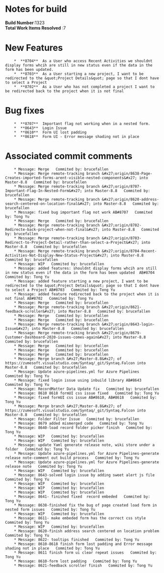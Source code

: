 # Notes for build
**Build Number**:1323   
**Total Work Items Resolved** :7

#  New Features
        *  **8704**  As a User who access Recent Activities we shouldnt display forms whcih are still in new status even if the data in the form has been updated. 
        *  **8703**  As a User starting a new project, I want to be redirected to the &quot;Project Details&quot; page so that I dont have to select a Project
        *  **8702**  As a User who has not completed a project I want to be redirected back to the project when it is not final

#  Bug fixes
        *  **8707**  Important flag not working when in a nested form.
        *  **8643**  Login Issue
        *  **8610**  Form UI lost padding
        *  **8618**  Form UI - Error message shading not in place


#  Associated commit comments
        * Message: Merge   Commited by: brucefallen
        * Message: Merge remote-tracking branch &#x27;origin/8638-Page-Creates-imported-forms-arent-visible-nested-components&#x27; into Master-8.8   Commited by: brucefallen
        * Message: Merge remote-tracking branch &#x27;origin/8707-Important-Flag-In-Nested-Form&#x27; into Master-8.8   Commited by: brucefallen
        * Message: Merge remote-tracking branch &#x27;origin/8620-address-search-centered-on-location-final&#x27; into Master-8.8   Commited by: brucefallen
        * Message: fixed bug important flag not work AB#8707   Commited by: Tong Yu
        * Message: Merge   Commited by: brucefallen
        * Message: Merge remote-tracking branch &#x27;origin/8702-Redirecte-back-project-when-not-final&#x27; into Master-8.8   Commited by: brucefallen
        * Message: Merge remote-tracking branch &#x27;origin/8703-Redirect-to-Project-Detail-rather-than-select-a-Project&#x27; into Master-8.8   Commited by: brucefallen
        * Message: Merge remote-tracking branch &#x27;origin/8704-Recent-Activities-Not-Display-New-Status-Project&#x27; into Master-8.8   Commited by: brucefallen
        * Message: WIP   Commited by: brucefallen
        * Message: added features: shouldnt display forms whcih are still in new status even if the data in the form has been updated  AB#8704   Commited by: Tong Yu
        * Message: added feature starting a new project, I want to be redirected to the &quot;Project Details&quot; page so that I dont have to select a Project AB#8703   Commited by: Tong Yu
        * Message: added feature redirected back to the project when it is not final AB#8702   Commited by: Tong Yu
        * Message: Merge   Commited by: brucefallen
        * Message: Merge remote-tracking branch &#x27;origin/8621-feedback-scroller&#x27; into Master-8.8   Commited by: brucefallen
        * Message: Merge   Commited by: brucefallen
        * Message: Merge   Commited by: brucefallen
        * Message: Merge remote-tracking branch &#x27;origin/8643-login-Issue&#x27; into Master-8.8   Commited by: brucefallen
        * Message: Merge remote-tracking branch &#x27;origin/8679-Customer-Dashboard-2020-issues-comes-again&#x27; into Master-8.8   Commited by: brucefallen
        * Message: Merge   Commited by: brucefallen
        * Message: Merge   Commited by: brucefallen
        * Message: Merge   Commited by: brucefallen
        * Message: Merge branch &#x27;Master-8.8&#x27; of https://zumesoft.visualstudio.com/Syntaq/_git/Syntaq.Falcon into Master-8.8   Commited by: brucefallen
        * Message: Update azure-pipelines.yml for Azure Pipelines   Commited by: Tong Yu
        * Message: fixed login issue using inbuild library AB#8643   Commited by: Tong Yu
        * Message: RecordMatter Data Update fix   Commited by: brucefallen
        * Message: 8610 8618 formUI css issue fixed   Commited by: Tong Yu
        * Message: fixed formUI css issue AB#8610, AB#8618   Commited by: Tong Yu
        * Message: Merge branch &#x27;Master-8.8&#x27; of https://zumesoft.visualstudio.com/Syntaq/_git/Syntaq.Falcon into Master-8.8   Commited by: brucefallen
        * Message: Folder Filter Issue   Commited by: brucefallen
        * Message: 8679 added mismerged code   Commited by: Tong Yu
        * Message: 8640-load record folder picker finish   Commited by: Tong Yu
        * Message: WIP   Commited by: brucefallen
        * Message: WIP   Commited by: brucefallen
        * Message: update Yaml generate release note, wiki store under a folder   Commited by: Tong Yu
        * Message: Update azure-pipelines.yml for Azure Pipelines-generate release note-comment out build process   Commited by: Tong Yu
        * Message: Update azure-pipelines.yml for Azure Pipelines-generate release note   Commited by: Tong Yu
        * Message: WIP   Commited by: brucefallen
        * Message: 8643-solved login issue by adding sweet alert js file   Commited by: Tong Yu
        * Message: WIP   Commited by: brucefallen
        * Message: WIP   Commited by: brucefallen
        * Message: WIP   Commited by: brucefallen
        * Message: 8641- finished fixed  record embeded   Commited by: Tong Yu
        * Message: 8638-finished fix the bug of page created load form in nested form issues   Commited by: Tong Yu
        * Message: WIP   Commited by: brucefallen
        * Message: 8611- make embeded form has the correct css style   Commited by: Tong Yu
        * Message: WIP   Commited by: brucefallen
        * Message: 8620-finish address search centered on location problem   Commited by: Tong Yu
        * Message: 8622- tooltips finished   Commited by: Tong Yu
        * Message: 8610-8618 finish form lost padding and Error message shading not in place   Commited by: Tong Yu
        * Message: 8611 finish form ui clear repeat issues   Commited by: Tong Yu
        * Message: 8610-form lost padding   Commited by: Tong Yu
        * Message: 8621-feedback scroller finish   Commited by: Tong Yu
